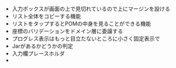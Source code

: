 - 入力ボックスが画面の上で見切れているので上にマージンを設ける
- リスト全体をコピーする機能
- リストをタップするとPOMの中身を見ることができる機能
- 座標のバリデーションをドメイン層に委譲する
- プログレス表示はもっと目立たないところに小さく固定表示で
- Jarがあるかどうかの判定
- 入力欄プレースホルダ
- 